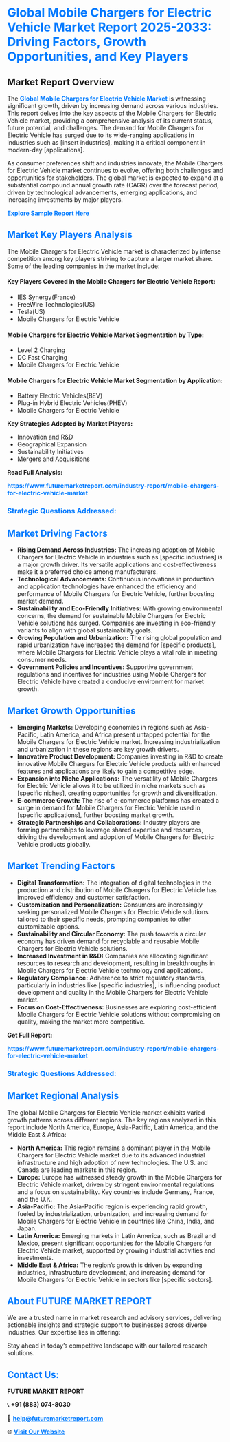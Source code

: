 <h1 style="color: #007BFF;">Global Mobile Chargers for Electric Vehicle Market Report 2025-2033: Driving Factors, Growth Opportunities, and Key Players</h1>

<section id="overview">
<h2>Market Report Overview</h2>
<p>The <a href="https://www.futuremarketreport.com/industry-report/mobile-chargers-for-electric-vehicle-market" style="color: #007BFF; text-decoration: none;"><strong>Global Mobile Chargers for Electric Vehicle Market</strong></a> is witnessing significant growth, driven by increasing demand across various industries. This report delves into the key aspects of the Mobile Chargers for Electric Vehicle market, providing a comprehensive analysis of its current status, future potential, and challenges. The demand for Mobile Chargers for Electric Vehicle has surged due to its wide-ranging applications in industries such as [insert industries], making it a critical component in modern-day [applications].</p>
<p>As consumer preferences shift and industries innovate, the Mobile Chargers for Electric Vehicle market continues to evolve, offering both challenges and opportunities for stakeholders. The global market is expected to expand at a substantial compound annual growth rate (CAGR) over the forecast period, driven by technological advancements, emerging applications, and increasing investments by major players.</p>
</section>

<section id="overview">
<p><a href="https://www.futuremarketreport.com/request-sample/reportId=101278" style="color: #007BFF; text-decoration: none;"><strong>Explore Sample Report Here</strong></a></p>
</section>

<section id="key-players">
<h2 style="color: #007BFF;">Market Key Players Analysis</h2>
<p>The Mobile Chargers for Electric Vehicle market is characterized by intense competition among key players striving to capture a larger market share. Some of the leading companies in the market include:</p>
<h4>Key Players Covered in the Mobile Chargers for Electric Vehicle Report:</h4>
<ul><li>IES Synergy(France)</li><li>FreeWire Technologies(US)</li><li>Tesla(US)</li><li>Mobile Chargers for Electric Vehicle</li></ul>
<h4>Mobile Chargers for Electric Vehicle Market Segmentation by Type:</h4>
<ul><li>Level 2 Charging</li><li>DC Fast Charging</li><li>Mobile Chargers for Electric Vehicle</li></ul>

<h4>Mobile Chargers for Electric Vehicle Market Segmentation by Application:</h4>
<ul><li>Battery Electric Vehicles(BEV)</li><li>Plug-in Hybrid Electric Vehicles(PHEV)</li><li>Mobile Chargers for Electric Vehicle</li></ul>
<p><strong>Key Strategies Adopted by Market Players:</strong></p>
<ul>
<li>Innovation and R&D</li>
<li>Geographical Expansion</li>
<li>Sustainability Initiatives</li>
<li>Mergers and Acquisitions</li>
</ul>
</section>

<section>
<p><strong>Read Full Analysis: </strong></p><a href="https://www.futuremarketreport.com/industry-report/mobile-chargers-for-electric-vehicle-market" style="color: #007BFF; text-decoration: none;"><strong>https://www.futuremarketreport.com/industry-report/mobile-chargers-for-electric-vehicle-market</strong></a>
<h3 style="color: #007BFF;">Strategic Questions Addressed:</h3>
</section>

<section id="driving-factors">
<h2 style="color: #007BFF;">Market Driving Factors</h2>
<ul>
<li><strong>Rising Demand Across Industries:</strong> The increasing adoption of Mobile Chargers for Electric Vehicle in industries such as [specific industries] is a major growth driver. Its versatile applications and cost-effectiveness make it a preferred choice among manufacturers.</li>
<li><strong>Technological Advancements:</strong> Continuous innovations in production and application technologies have enhanced the efficiency and performance of Mobile Chargers for Electric Vehicle, further boosting market demand.</li>
<li><strong>Sustainability and Eco-Friendly Initiatives:</strong> With growing environmental concerns, the demand for sustainable Mobile Chargers for Electric Vehicle solutions has surged. Companies are investing in eco-friendly variants to align with global sustainability goals.</li>
<li><strong>Growing Population and Urbanization:</strong> The rising global population and rapid urbanization have increased the demand for [specific products], where Mobile Chargers for Electric Vehicle plays a vital role in meeting consumer needs.</li>
<li><strong>Government Policies and Incentives:</strong> Supportive government regulations and incentives for industries using Mobile Chargers for Electric Vehicle have created a conducive environment for market growth.</li>
</ul>
</section>

<section id="growth-opportunities">
<h2 style="color: #007BFF;">Market Growth Opportunities</h2>
<ul>
<li><strong>Emerging Markets:</strong> Developing economies in regions such as Asia-Pacific, Latin America, and Africa present untapped potential for the Mobile Chargers for Electric Vehicle market. Increasing industrialization and urbanization in these regions are key growth drivers.</li>
<li><strong>Innovative Product Development:</strong> Companies investing in R&D to create innovative Mobile Chargers for Electric Vehicle products with enhanced features and applications are likely to gain a competitive edge.</li>
<li><strong>Expansion into Niche Applications:</strong> The versatility of Mobile Chargers for Electric Vehicle allows it to be utilized in niche markets such as [specific niches], creating opportunities for growth and diversification.</li>
<li><strong>E-commerce Growth:</strong> The rise of e-commerce platforms has created a surge in demand for Mobile Chargers for Electric Vehicle used in [specific applications], further boosting market growth.</li>
<li><strong>Strategic Partnerships and Collaborations:</strong> Industry players are forming partnerships to leverage shared expertise and resources, driving the development and adoption of Mobile Chargers for Electric Vehicle products globally.</li>
</ul>
</section>

<section id="trending-factors">
<h2 style="color: #007BFF;">Market Trending Factors</h2>
<ul>
<li><strong>Digital Transformation:</strong> The integration of digital technologies in the production and distribution of Mobile Chargers for Electric Vehicle has improved efficiency and customer satisfaction.</li>
<li><strong>Customization and Personalization:</strong> Consumers are increasingly seeking personalized Mobile Chargers for Electric Vehicle solutions tailored to their specific needs, prompting companies to offer customizable options.</li>
<li><strong>Sustainability and Circular Economy:</strong> The push towards a circular economy has driven demand for recyclable and reusable Mobile Chargers for Electric Vehicle solutions.</li>
<li><strong>Increased Investment in R&D:</strong> Companies are allocating significant resources to research and development, resulting in breakthroughs in Mobile Chargers for Electric Vehicle technology and applications.</li>
<li><strong>Regulatory Compliance:</strong> Adherence to strict regulatory standards, particularly in industries like [specific industries], is influencing product development and quality in the Mobile Chargers for Electric Vehicle market.</li>
<li><strong>Focus on Cost-Effectiveness:</strong> Businesses are exploring cost-efficient Mobile Chargers for Electric Vehicle solutions without compromising on quality, making the market more competitive.</li>
</ul>
</section>

<section>
<p><strong>Get Full Report: </strong></p><a href="https://www.futuremarketreport.com/industry-report/mobile-chargers-for-electric-vehicle-market" style="color: #007BFF; text-decoration: none;"><strong>https://www.futuremarketreport.com/industry-report/mobile-chargers-for-electric-vehicle-market</strong></a>
<h3 style="color: #007BFF;">Strategic Questions Addressed:</h3>
</section>


<section id="regional-analysis">
<h2 style="color: #007BFF;">Market Regional Analysis</h2>
<p>The global Mobile Chargers for Electric Vehicle market exhibits varied growth patterns across different regions. The key regions analyzed in this report include North America, Europe, Asia-Pacific, Latin America, and the Middle East & Africa:</p>
<ul>
<li><strong>North America:</strong> This region remains a dominant player in the Mobile Chargers for Electric Vehicle market due to its advanced industrial infrastructure and high adoption of new technologies. The U.S. and Canada are leading markets in this region.</li>
<li><strong>Europe:</strong> Europe has witnessed steady growth in the Mobile Chargers for Electric Vehicle market, driven by stringent environmental regulations and a focus on sustainability. Key countries include Germany, France, and the U.K.</li>
<li><strong>Asia-Pacific:</strong> The Asia-Pacific region is experiencing rapid growth, fueled by industrialization, urbanization, and increasing demand for Mobile Chargers for Electric Vehicle in countries like China, India, and Japan.</li>
<li><strong>Latin America:</strong> Emerging markets in Latin America, such as Brazil and Mexico, present significant opportunities for the Mobile Chargers for Electric Vehicle market, supported by growing industrial activities and investments.</li>
<li><strong>Middle East & Africa:</strong> The region’s growth is driven by expanding industries, infrastructure development, and increasing demand for Mobile Chargers for Electric Vehicle in sectors like [specific sectors].</li>
</ul>
</section>

<footer>
<h2 style="color: #007BFF;">About FUTURE MARKET REPORT</h2>
<p>We are a trusted name in market research and advisory services, delivering actionable insights and strategic support to businesses across diverse industries. Our expertise lies in offering:</p>

<p>Stay ahead in today’s competitive landscape with our tailored research solutions.</p>

<h2 style="color: #007BFF;">Contact Us:</h2>
<p><strong>FUTURE MARKET REPORT</strong></p>
<p>📞 <strong>+91 (883) 074-8030</strong></p>
<p>📧 <strong><a href="mailto:help@futuremarketreport.com" style="color: #007BFF;">help@futuremarketreport.com</a></strong></p>
<p>🌐 <strong><a href="https://www.futuremarketreport.com/" style="color: #007BFF;">Visit Our Website</a></strong></p>
</footer>